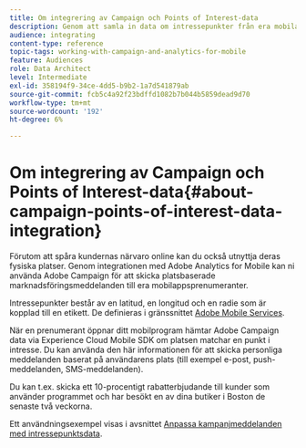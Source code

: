 ```yaml
---
title: Om integrering av Campaign och Points of Interest-data
description: Genom att samla in data om intressepunkter från era mobilappsprenumeranter kan du skicka platsbaserade marknadsföringsmeddelanden till era prenumeranter via integreringen med Adobe Campaign.
audience: integrating
content-type: reference
topic-tags: working-with-campaign-and-analytics-for-mobile
feature: Audiences
role: Data Architect
level: Intermediate
exl-id: 358194f9-34ce-4dd5-b9b2-1a7d541879ab
source-git-commit: fcb5c4a92f23bdffd1082b7b044b5859dead9d70
workflow-type: tm+mt
source-wordcount: '192'
ht-degree: 6%

---
```


# Om integrering av Campaign och Points of Interest-data{#about-campaign-points-of-interest-data-integration}

Förutom att spåra kundernas närvaro online kan du också utnyttja deras fysiska platser. Genom integrationen med Adobe Analytics for Mobile kan ni använda Adobe Campaign för att skicka platsbaserade marknadsföringsmeddelanden till era mobilappsprenumeranter.

Intressepunkter består av en latitud, en longitud och en radie som är kopplad till en etikett. De definieras i gränssnittet [Adobe Mobile Services](https://experienceleague.adobe.com/docs/mobile-services/using/home.html).

När en prenumerant öppnar ditt mobilprogram hämtar Adobe Campaign data via Experience Cloud Mobile SDK om platsen matchar en punkt i intresse. Du kan använda den här informationen för att skicka personliga meddelanden baserat på användarens plats (till exempel e-post, push-meddelanden, SMS-meddelanden).

Du kan t.ex. skicka ett 10-procentigt rabatterbjudande till kunder som använder programmet och har besökt en av dina butiker i Boston de senaste två veckorna.

Ett användningsexempel visas i avsnittet [Anpassa kampanjmeddelanden med intressepunktsdata](../../integrating/using/personalizing-campaign-messages-with-point-of-interest-data.md).
